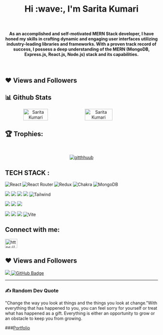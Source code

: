  <h1 align="center">Hi :wave:, I'm Sarita Kumari</h1>
 <br/>
    <h4 align="center">
      
As an accomplished and self-motivated MERN Stack developer, I have honed my skills in crafting dynamic and engaging user interfaces utilizing industry-leading libraries and frameworks. With a proven track record of success, I possess a deep understanding of the MERN (MongoDB, Express.js, React.js, Node.js) stack and its capabilities.
    </h4>
    <br />
 ## ❤ Views and Followers
## :bar_chart: Github Stats
<div align="center" style="display: flex; flex-wrap: nowrap;">
    <img width="40%" src="https://github-readme-stats.vercel.app/api?username=gitthhuub&count_private=true&show_icons=true&theme=onedark" alt="Sarita Kumari" />
    <img width="42.4%" src="http://github-readme-streak-stats.herokuapp.com?user=gitthhuub&theme=onedark&date_format=M%20j%5B%2C%20Y%5D" alt="Sarita Kumari" />
    
</div>

## :trophy: Trophies:
<br/>
<p align="center"> <a href="https://github.com/ryo-ma/github-profile-trophy"><img src="https://github-profile-trophy.vercel.app/?username=gitthhuub&theme=onedark" alt="gitthhuub" /></a> </p>

## TECH STACK :

![React](https://img.shields.io/badge/react-%2320232a.svg?style=for-the-badge&logo=react&logoColor=%2361DAFB) ![React Router](https://img.shields.io/badge/React_Router-CA4245?style=for-the-badge&logo=react-router&logoColor=white) ![Redux](https://img.shields.io/badge/redux-%23593d88.svg?style=for-the-badge&logo=redux&logoColor=white) ![Chakra](https://img.shields.io/badge/chakra-%234ED1C5.svg?style=for-the-badge&logo=chakraui&logoColor=white) ![MongoDB](https://img.shields.io/badge/MongoDB-%234ea94b.svg?style=for-the-badge&logo=mongodb&logoColor=white)

<img src="https://img.shields.io/badge/HTML5-E34F26?style=for-the-badge&logo=html5&logoColor=white"/> <img src="https://img.shields.io/badge/CSS3-1572B6?style=for-the-badge&logo=css3&logoColor=white"/> <img src="https://img.shields.io/badge/JavaScript-323330?style=for-the-badge&logo=javascript&logoColor=F7DF1E"/> <img src="https://img.shields.io/badge/Bootstrap-563D7C?style=for-the-badge&logo=bootstrap&logoColor=white"/>  ![Tailwind](https://img.shields.io/badge/Tailwind_CSS-38B2AC?style=for-the-badge&logo=tailwind-css&logoColor=white)


<img src="https://img.shields.io/badge/Node.js-339933?style=for-the-badge&logo=nodedotjs&logoColor=white"/> <img src="https://img.shields.io/badge/Express.js-000000?style=for-the-badge&logo=express&logoColor=white"/>  <img src="https://img.shields.io/badge/java-%23ED8B00.svg?style=for-the-badge&logo=java&logoColor=white"/>


<img src="https://img.shields.io/badge/npm-CB3837?style=for-the-badge&logo=npm&logoColor=white"/> <img src="https://img.shields.io/badge/GitHub-100000?style=for-the-badge&logo=github&logoColor=white"/>  <img src="https://img.shields.io/badge/GIT-E44C30?style=for-the-badge&logo=git&logoColor=white"/> ![Vite](https://img.shields.io/badge/vite-%23646CFF.svg?style=for-the-badge&logo=vite&logoColor=white)


## Connect with me:
<p align="left">  
<a href="https://www.linkedin.com/in/sarita-kumari-b4487a202/" target="blank"><img align="center" src="https://raw.githubusercontent.com/rahuldkjain/github-profile-readme-generator/master/src/images/icons/Social/linked-in-alt.svg" alt="https://www.linkedin.com/in/sarita-kumari-b4487a202/" height="30" width="40" /></a> 
</p>

## ❤ Views and Followers

<a href="https://github.com/gitthhuub/github-profile-views-counter">
    <img src="https://komarev.com/ghpvc/?username=gitthhuub">
</a>
<a href="https://github.com/gitthhuub?tab=followers"><img src="https://img.shields.io/github/followers/gitthhuub?label=Followers&style=social" alt="GitHub Badge"></a>

 <hr/>


### :writing_hand: Random Dev Quote


"Change the way you look at things and the things you look at change."With everything that has happened to you, you can feel sorry for yourself or treat what has happened as a gift. Everything is either an opportunity to grow or an obstacle to keep you from growing.



###<a href="https://gitthhuub.github.io/">Portfolio</a>


